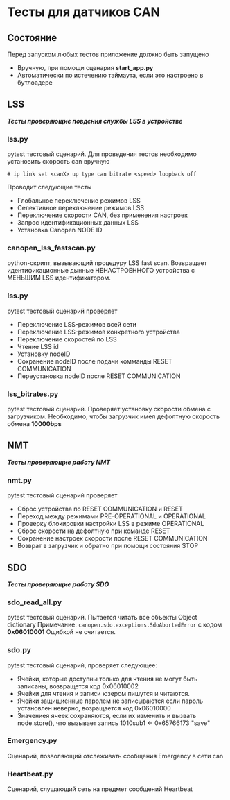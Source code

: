 # Тесты для датчиков CAN

## Состояние
Перед запуском любых тестов приложение должно быть запущено
* Вручную, при помощи сценария __start_app.py__
* Автоматически по истечению таймаута, если это настроено в бутлоадере

## LSS
__*Тесты проверяющие повдения службы LSS в устройстве*__

### lss.py
pytest тестовый сценарий. Для проведения тестов необходимо установить
скорость can вручную
```
# ip link set <canX> up type can bitrate <speed> loopback off
```
Проводит следующие тесты
* Глобальное переключение режимов LSS
* Селективное переключение режимов LSS
* Переключение скорости CAN, без применения настроек
* Запрос идентификационных данных LSS
* Установка Canopen NODE ID

### canopen_lss_fastscan.py
python-скрипт, вызывающий процедуру LSS fast scan.
Возвращает идентификационные дынные НЕНАСТРОЕННОГО устройства с МЕНЬШИМ LSS идентификатором.

### lss.py
pytest тестовый сценарий проверяет
* Переключение LSS-режимов всей сети
* Переключение LSS-режимов конкретного устройства
* Переключение скоростей по LSS
* Чтение LSS id
* Установку nodeID
* Сохранение nodeID после подачи комманды RESET COMMUNICATION
* Переустановка nodeID после RESET COMMUNICATION

### lss_bitrates.py
pytest тестовый сценарий. Проверяет установку скорости обмена с загрузчиком.
Необходимо, чтобы загрузчик имел дефолтную скорость обмена **10000bps**

## NMT
__*Тесты проверяющие работу NMT*__

### nmt.py
pytest тестовый сценарий проверяет
* Сброс устройства по RESET COMMUNICATION и RESET
* Переход между режимами PRE-OPERATIONAL и OPERATIONAL
* Проверку блокировки настройки LSS в режиме OPERATIONAL
* Сброс скорости на дефолтную при команде RESET
* Сохранение настроек скорости после RESET COMMUNICATION
* Возврат в загрузчик и обратно при помощи состояния STOP

## SDO
__*Тесты проверяющие работу SDO*__

### sdo_read_all.py
pytest тестовый сценарий. Пытается читать все объекты Object dictionary
Примечание: `canopen.sdo.exceptions.SdoAbortedError` с кодом **0x06010001**
Ощибкой не считается.

### sdo.py
pytest тестовый сценарий, проверяет следующее:
* Ячейки, которые доступны только для чтения не могут быть записаны, возвращется код 0x06010002
* Ячейки для чтения и записи юзером пишутся и читаются.
* Ячейки защищиенные паролем не записываются если пароль установлен неверно, возращается код 0x06010000
* Значениея ячеек сохраняются, если их изменить и вызвать node.store(), что вызывает запись 1010sub1 <- 0x65766173 "save"

### Emergency.py
Сценарий, позволяющий отслеживать сообщения Emergency в сети can

### Heartbeat.py
Сценарий, слушающий сеть на предмет сообщений Heartbeat
